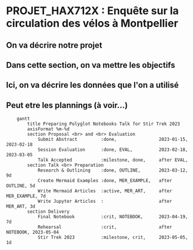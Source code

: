 # PROJET_HAX712X : Enquête sur la circulation des vélos à Montpellier

## On va décrire notre projet

## Dans cette section, on va mettre les objectifs

## Ici, on va décrire les données que l'on a utilisé

## Peut etre les plannings (à voir...)

```{mermaid}
    gantt
        title Preparing Polyglot Notebooks Talk for Stir Trek 2023
        axisFormat %m-%d
        section Proposal <br> and <br> Evaluation
            Submit Abstract         :done,                2023-01-15, 2023-02-18
            Session Evaluation      :done, EVAL,          2023-02-18, 2023-03-05
            Talk Accepted           :milestone, done,     after EVAL,
        section Talk <br> Preparation
            Research & Outlining    :done, OUTLINE,       2023-03-12, 9d
            Create Mermaid Examples :done, MER_EXAMPLE,   after OUTLINE, 5d
            Write Mermaid Articles  :active, MER_ART,     after MER_EXAMPLE, 7d
            Write Jupyter Articles  :                     after MER_ART, 3d
        section Delivery
            Final Notebook          :crit, NOTEBOOK,      2023-04-19, 7d
            Rehearsal               :crit,                after NOTEBOOK, 2023-05-04
            Stir Trek 2023          :milestone, crit,     2023-05-05, 1d
```
